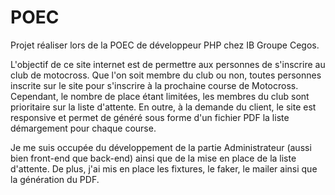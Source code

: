 # POEC

Projet réaliser lors de la POEC de développeur PHP chez IB Groupe Cegos.

L'objectif de ce site internet est de permettre aux personnes de s'inscrire au club de motocross. 
Que l'on soit membre du club ou non,  toutes personnes inscrite sur le site pour s'inscrire à la prochaine course de Motocross. 
Cependant, le nombre de place étant limitées, les membres du club sont prioritaire sur la liste d'attente. 
En outre, à la demande du client, le site est responsive et permet de généré sous forme d'un fichier PDF la liste démargement pour chaque course.

Je me suis occupée du développement de la partie Administrateur (aussi bien front-end que back-end) ainsi que de la mise en place de la liste d'attente. 
De plus, j'ai mis en place les fixtures, le faker, le mailer ainsi que la génération du PDF.
